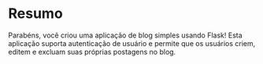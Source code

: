 # Resumo

Parabéns, você criou uma aplicação de blog simples usando Flask! Esta aplicação suporta autenticação de usuário e permite que os usuários criem, editem e excluam suas próprias postagens no blog.

